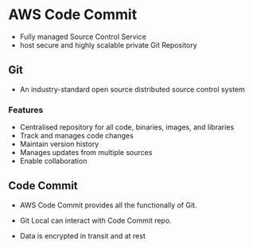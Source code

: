 # AWS Code Commit
- Fully managed Source Control Service
- host secure and highly scalable private Git Repository

## Git
- An industry-standard open source distributed source control system
### Features
* Centralised repository for all code, binaries, images, and libraries
* Track and manages code changes
* Maintain version history
* Manages updates from multiple sources
* Enable collaboration 

## Code Commit
* AWS Code Commit provides all the functionally of Git.
* Git Local can interact with Code Commit repo.

* Data is encrypted in transit and at rest